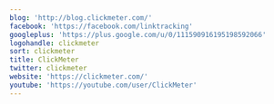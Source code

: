 ```yaml
---
blog: 'http://blog.clickmeter.com/'
facebook: 'https://facebook.com/linktracking'
googleplus: 'https://plus.google.com/u/0/111590916195198592066'
logohandle: clickmeter
sort: clickmeter
title: ClickMeter
twitter: clickmeter
website: 'https://clickmeter.com/'
youtube: 'https://youtube.com/user/ClickMeter'
---
```

